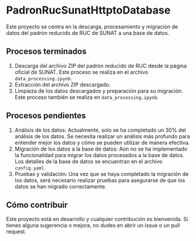 # PadronRucSunatHttptoDatabase

Este proyecto se centra en la descarga, procesamiento y migración de datos del padrón reducido de RUC de SUNAT a una base de datos.

## Procesos terminados

1. Descarga del archivo ZIP del padrón reducido de RUC desde la página oficial de SUNAT. Este proceso se realiza en el archivo `data_processing.ipynb`.
2. Extracción del archivo ZIP descargado.
3. Limpieza de los datos descargados y preparación para su migración. Este proceso también se realiza en `data_processing.ipynb`.

## Procesos pendientes

1. Análisis de los datos: Actualmente, solo se ha completado un 30% del análisis de los datos. Se necesita realizar un análisis más profundo para entender mejor los datos y cómo se pueden utilizar de manera efectiva.
2. Migración de los datos a la base de datos: Aún no se ha implementado la funcionalidad para migrar los datos procesados a la base de datos. Los detalles de la base de datos se encuentran en el archivo `config.yaml`.
3. Pruebas y validación: Una vez que se haya completado la migración de los datos, será necesario realizar pruebas para asegurarse de que los datos se han migrado correctamente.

## Cómo contribuir

Este proyecto está en desarrollo y cualquier contribución es bienvenida. Si tienes alguna sugerencia o mejora, no dudes en abrir un issue o un pull request.